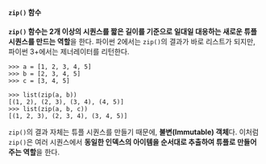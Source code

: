 #### `zip()` 함수
**`zip()` 함수는 2개 이상의 시퀀스를 짧은 길이를 기준으로 일대일 대응하는 새로운 튜플 시퀀스를 만드는 역할**을 한다. 파이썬 2에서는 `zip()`의 결과가 바로 리스트가 되지만, 파이썬 3+에서는 제너레이터를 리턴한다.
```commandline
>>> a = [1, 2, 3, 4, 5]
>>> b = [2, 3, 4, 5]
>>> c = [3, 4, 5]

>>> list(zip(a, b))
[(1, 2), (2, 3), (3, 4), (4, 5)]
>>> list(zip(a, b, c))
[(1, 2, 3), (2, 3, 4), (3, 4, 5)]
```
`zip()`의 결과 자체는 튜플 시퀀스를 만들기 때문에, **불변(Immutable) 객체**다. 이처럼 `zip()`은 여러 시퀀스에서 **동일한 인덱스의 아이템을 순서대로 추출하여 튜플로 만들어 주는 역할**을 한다.